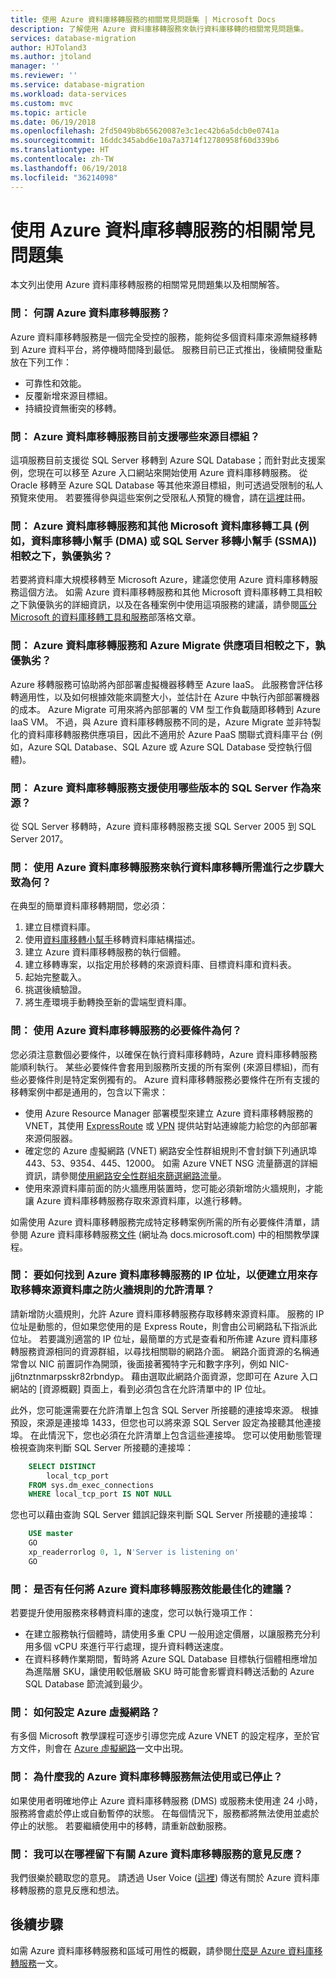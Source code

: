 ```yaml
---
title: 使用 Azure 資料庫移轉服務的相關常見問題集 | Microsoft Docs
description: 了解使用 Azure 資料庫移轉服務來執行資料庫移轉的相關常見問題集。
services: database-migration
author: HJToland3
ms.author: jtoland
manager: ''
ms.reviewer: ''
ms.service: database-migration
ms.workload: data-services
ms.custom: mvc
ms.topic: article
ms.date: 06/19/2018
ms.openlocfilehash: 2fd5049b8b65620087e3c1ec42b6a5dcb0e0741a
ms.sourcegitcommit: 16ddc345abd6e10a7a3714f12780958f60d339b6
ms.translationtype: HT
ms.contentlocale: zh-TW
ms.lasthandoff: 06/19/2018
ms.locfileid: "36214098"
---
```

# <a name="faq-about-using-the-azure-database-migration-service"></a>使用 Azure 資料庫移轉服務的相關常見問題集
本文列出使用 Azure 資料庫移轉服務的相關常見問題集以及相關解答。

### <a name="q-what-is-azure-database-migration-service"></a>問： 何謂 Azure 資料庫移轉服務？
Azure 資料庫移轉服務是一個完全受控的服務，能夠從多個資料庫來源無縫移轉到 Azure 資料平台，將停機時間降到最低。 服務目前已正式推出，後續開發重點放在下列工作：
- 可靠性和效能。
- 反覆新增來源目標組。
- 持續投資無衝突的移轉。

### <a name="q-what-source-target-pairs-does-the-azure-database-migration-service-currently-support"></a>問： Azure 資料庫移轉服務目前支援哪些來源目標組？
這項服務目前支援從 SQL Server 移轉到 Azure SQL Database；而針對此支援案例，您現在可以移至 Azure 入口網站來開始使用 Azure 資料庫移轉服務。 從 Oracle 移轉至 Azure SQL Database 等其他來源目標組，則可透過受限制的私人預覽來使用。 若要獲得參與這些案例之受限私人預覽的機會，請在[這裡](https://aka.ms/dms-preview/)註冊。

### <a name="q-how-does-the-azure-database-migration-service-compare-to-other-microsoft-database-migration-tools-such-as-the-database-migration-assistant-dma-or-sql-server-migration-assistant-ssma"></a>問： Azure 資料庫移轉服務和其他 Microsoft 資料庫移轉工具 (例如，資料庫移轉小幫手 (DMA) 或 SQL Server 移轉小幫手 (SSMA)) 相較之下，孰優孰劣？
若要將資料庫大規模移轉至 Microsoft Azure，建議您使用 Azure 資料庫移轉服務這個方法。 如需 Azure 資料庫移轉服務和其他 Microsoft 資料庫移轉工具相較之下孰優孰劣的詳細資訊，以及在各種案例中使用這項服務的建議，請參閱[區分 Microsoft 的資料庫移轉工具和服務](https://blogs.msdn.microsoft.com/datamigration/2017/10/13/differentiating-microsofts-database-migration-tools-and-services/)部落格文章。

### <a name="q-how-does-the-azure-database-migration-service-compare-to-the-azure-migrate-offering"></a>問： Azure 資料庫移轉服務和 Azure Migrate 供應項目相較之下，孰優孰劣？
Azure 移轉服務可協助將內部部署虛擬機器移轉至 Azure IaaS。 此服務會評估移轉適用性，以及如何根據效能來調整大小，並估計在 Azure 中執行內部部署機器的成本。 Azure Migrate 可用來將內部部署的 VM 型工作負載隨即移轉到 Azure IaaS VM。 不過，與 Azure 資料庫移轉服務不同的是，Azure Migrate 並非特製化的資料庫移轉服務供應項目，因此不適用於 Azure PaaS 關聯式資料庫平台 (例如，Azure SQL Database、SQL Azure 或 Azure SQL Database 受控執行個體)。

### <a name="q-what-versions-of-sql-server-does-the-azure-database-migration-service-support-as-a-source"></a>問： Azure 資料庫移轉服務支援使用哪些版本的 SQL Server 作為來源？
從 SQL Server 移轉時，Azure 資料庫移轉服務支援 SQL Server 2005 到 SQL Server 2017。

### <a name="q-what-is-a-summary-of-the-steps-required-to-use-the-azure-database-migration-service-to-perform-a-database-migration"></a>問： 使用 Azure 資料庫移轉服務來執行資料庫移轉所需進行之步驟大致為何？
在典型的簡單資料庫移轉期間，您必須：
1.  建立目標資料庫。
2.  使用[資料庫移轉小幫手](https://www.microsoft.com/en-us/download/details.aspx?id=53595)移轉資料庫結構描述。
3.  建立 Azure 資料庫移轉服務的執行個體。
4.  建立移轉專案，以指定用於移轉的來源資料庫、目標資料庫和資料表。
5.  起始完整載入。
6.  挑選後續驗證。
7.  將生產環境手動轉換至新的雲端型資料庫。 

### <a name="q-what-are-the-prerequisites-for-using-the-azure-database-migration-service"></a>問： 使用 Azure 資料庫移轉服務的必要條件為何？
您必須注意數個必要條件，以確保在執行資料庫移轉時，Azure 資料庫移轉服務能順利執行。 某些必要條件會套用到服務所支援的所有案例 (來源目標組)，而有些必要條件則是特定案例獨有的。
Azure 資料庫移轉服務必要條件在所有支援的移轉案例中都是通用的，包含以下需求：
- 使用 Azure Resource Manager 部署模型來建立 Azure 資料庫移轉服務的 VNET，其使用 [ExpressRoute](https://docs.microsoft.com/azure/expressroute/expressroute-introduction) 或 [VPN](https://docs.microsoft.com/azure/vpn-gateway/vpn-gateway-about-vpngateways) 提供站對站連線能力給您的內部部署來源伺服器。
- 確定您的 Azure 虛擬網路 (VNET) 網路安全性群組規則不會封鎖下列通訊埠 443、53、9354、445、12000。 如需 Azure VNET NSG 流量篩選的詳細資訊，請參閱[使用網路安全性群組來篩選網路流量](https://docs.microsoft.com/azure/virtual-network/virtual-networks-nsg)。
- 使用來源資料庫前面的防火牆應用裝置時，您可能必須新增防火牆規則，才能讓 Azure 資料庫移轉服務存取來源資料庫，以進行移轉。
 
如需使用 Azure 資料庫移轉服務完成特定移轉案例所需的所有必要條件清單，請參閱 Azure 資料庫移轉服務[文件](https://docs.microsoft.com/azure/dms/dms-overview) (網址為 docs.microsoft.com) 中的相關教學課程。

### <a name="q-how-do-i-find-the-ip-address-for-the-azure-database-migration-service-so-that-i-can-create-an-allow-list-for-the-firewall-rules-used-to-access-my-source-database-for-migration"></a>問： 要如何找到 Azure 資料庫移轉服務的 IP 位址，以便建立用來存取移轉來源資料庫之防火牆規則的允許清單？
請新增防火牆規則，允許 Azure 資料庫移轉服務存取移轉來源資料庫。 服務的 IP 位址是動態的，但如果您使用的是 Express Route，則會由公司網路私下指派此位址。 若要識別適當的 IP 位址，最簡單的方式是查看和所佈建 Azure 資料庫移轉服務資源相同的資源群組，以尋找相關聯的網路介面。 網路介面資源的名稱通常會以 NIC 前置詞作為開頭，後面接著獨特字元和數字序列，例如 NIC-jj6tnztnmarpsskr82rbndyp。 藉由選取此網路介面資源，您即可在 Azure 入口網站的 [資源概觀] 頁面上，看到必須包含在允許清單中的 IP 位址。

此外，您可能還需要在允許清單上包含 SQL Server 所接聽的連接埠來源。 根據預設，來源是連接埠 1433，但您也可以將來源 SQL Server 設定為接聽其他連接埠。 在此情況下，您也必須在允許清單上包含這些連接埠。 您可以使用動態管理檢視查詢來判斷 SQL Server 所接聽的連接埠：

```sql
    SELECT DISTINCT 
        local_tcp_port 
    FROM sys.dm_exec_connections 
    WHERE local_tcp_port IS NOT NULL
```
您也可以藉由查詢 SQL Server 錯誤記錄來判斷 SQL Server 所接聽的連接埠：

```sql
    USE master
    GO
    xp_readerrorlog 0, 1, N'Server is listening on' 
    GO
```

### <a name="q-are-there-any-recommendations-for-optimizing-the-performance-of-the-azure-database-migration-service"></a>問： 是否有任何將 Azure 資料庫移轉服務效能最佳化的建議？
若要提升使用服務來移轉資料庫的速度，您可以執行幾項工作：
- 在建立服務執行個體時，請使用多重 CPU 一般用途定價層，以讓服務充分利用多個 vCPU 來進行平行處理，提升資料轉送速度。
- 在資料移轉作業期間，暫時將 Azure SQL Database 目標執行個體相應增加為進階層 SKU，讓使用較低層級 SKU 時可能會影響資料轉送活動的 Azure SQL Database 節流減到最少。

### <a name="q-how-do-i-set-up-an-azure-virtual-network"></a>問： 如何設定 Azure 虛擬網路？
有多個 Microsoft 教學課程可逐步引導您完成 Azure VNET 的設定程序，至於官方文件，則會在 [Azure 虛擬網路](https://docs.microsoft.com/azure/virtual-network/virtual-networks-overview)一文中出現。

### <a name="q-why-is-my-azure-database-migration-service-unavailable-or-stopped"></a>問： 為什麼我的 Azure 資料庫移轉服務無法使用或已停止？
如果使用者明確地停止 Azure 資料庫移轉服務 (DMS) 或服務未使用達 24 小時，服務將會處於停止或自動暫停的狀態。 在每個情況下，服務都將無法使用並處於停止的狀態。  若要繼續使用中的移轉，請重新啟動服務。

### <a name="q-where-can-i-leave-feedback-about-the-azure-database-migration-service"></a>問： 我可以在哪裡留下有關 Azure 資料庫移轉服務的意見反應？
我們很樂於聽取您的意見。 請透過 User Voice ([這裡](https://feedback.azure.com/forums/906100-azure-database-migration-service)) 傳送有關於 Azure 資料庫移轉服務的意見反應和想法。

## <a name="next-steps"></a>後續步驟
如需 Azure 資料庫移轉服務和區域可用性的概觀，請參閱[什麼是 Azure 資料庫移轉服務](dms-overview.md)一文。 
